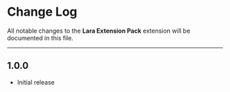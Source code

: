 # Change Log

All notable changes to the **Lara Extension Pack** extension will be documented in this file.

----

## 1.0.0

- Initial release
